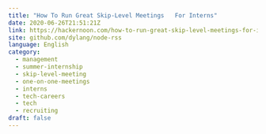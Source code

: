 ```yaml
---
title: "How To Run Great Skip-Level Meetings   For Interns"
date: 2020-06-26T21:51:21Z
link: https://hackernoon.com/how-to-run-great-skip-level-meetings-for-interns-hl1k3uiy?source=rss&utm_medium=RSS&utm_source=news.12bit.vn
site: github.com/dylang/node-rss
language: English
category:
  - management
  - summer-internship
  - skip-level-meeting
  - one-on-one-meetings
  - interns
  - tech-careers
  - tech
  - recruiting
draft: false
---
```

